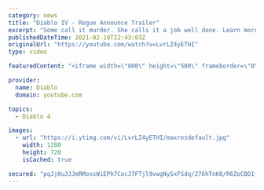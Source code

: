 ```yaml
---
category: news
title: "Diablo IV - Rogue Announce Trailer"
excerpt: "Some call it murder. She calls it a job well done. Learn more at Diablo4.com The Rogue is the newest addition to the Diablo IV campfire, combining range and ..."
publishedDateTime: 2021-02-19T22:43:03Z
originalUrl: "https://youtube.com/watch?v=LvrLZ4yETHI"
type: video

featuredContent: "<iframe width=\"800\" height=\"500\" frameborder=\"0\" src=\"https://www.youtube.com/embed/LvrLZ4yETHI\" allow=\"accelerometer; autoplay; encrypted-media; gyroscope; picture-in-picture\" allowfullscreen></iframe>"

provider:
  name: Diablo
  domain: youtube.com

topics:
  - Diablo 4

images:
  - url: "https://i.ytimg.com/vi/LvrLZ4yETHI/maxresdefault.jpg"
    width: 1280
    height: 720
    isCached: true

secured: "pqJj0uJJJmRMoxsWiEPh7CocJ7FTjl9vwgNySxFSdq/276hTnK8/R6ZoCBO1f6A9QYDbaqcUXO4h8wAdT9w5GGIAYn3gEqyLnw3nMnXhAKTD96GHz3UXmPZ30qeZJlHqMPucoTmnVU7izSAJDuQK/6oMq2tbUTXqv+8zxnfnkDNkKEXHAQ2exxegZrTkVcPo36TXAFv3LZ1yNpqpEX6Xk5jBsvL3WfQ9jZG9uVmuD/F0APwX0ZzvBu8yHAg9cT7hR5hZ45ophcNq0Uw5pIrNz1GwWvsRVPJn1eon2gM68d4yI69FpFpRxfqLRYp7Fi2DnVT4+J4z2aJN5jZ1E+jyAdczRql3yajHrFPmwp0nKN1iYH0W0bwVVjo1Y2ZJnGiesiEhZQLztExWjNOIC6izHdE5B+7FgrWQui8+F9dERYZ0XpL2MXCXRz91hPCvYXF3;UW2DatZEjeAGAAQvgTUo/g=="
---
```


